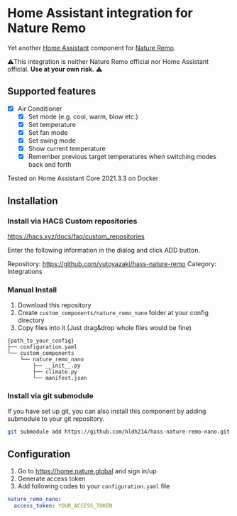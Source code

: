 # Home Assistant integration for Nature Remo

Yet another [Home Assistant](https://www.home-assistant.io) component for [Nature Remo](https://en.nature.global/en/).

⚠️This integration is neither Nature Remo official nor Home Assistant official. **Use at your own risk.** ⚠️

## Supported features

- [x] Air Conditioner
  - [x] Set mode (e.g. cool, warm, blow etc.)
  - [x] Set temperature
  - [x] Set fan mode
  - [x] Set swing mode
  - [x] Show current temperature
  - [x] Remember previous target temperatures when switching modes back and forth

Tested on Home Assistant Core 2021.3.3 on Docker

## Installation

### Install via HACS Custom repositories

https://hacs.xyz/docs/faq/custom_repositories

Enter the following information in the dialog and click ADD button.

Repository: https://github.com/yutoyazaki/hass-nature-remo
Category: Integrations

### Manual Install

1. Download this repository
2. Create `custom_components/nature_remo_nano` folder at your config directory
3. Copy files into it (Just drag&drop whole files would be fine)

```
{path_to_your_config}
├── configuration.yaml
└── custom_components
    └── nature_remo_nano
        ├── __init__.py
        ├── climate.py
        └── manifest.json
```

### Install via git submodule

If you have set up git, you can also install this component by adding submodule to your git repository.

```sh
git submodule add https://github.com/hldh214/hass-nature-remo-nano.git {path_to_custom_component}/nature_remo_nano
```

## Configuration

1. Go to https://home.nature.global and sign in/up
2. Generate access token
3. Add following codes to your `configuration.yaml` file

```yaml
nature_remo_nano:
  access_token: YOUR_ACCESS_TOKEN
```
